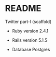 # README

Twitter part-I (scaffold)
* Ruby version 2.4.1

* Rails version 5.1.5

* Database Postgres
